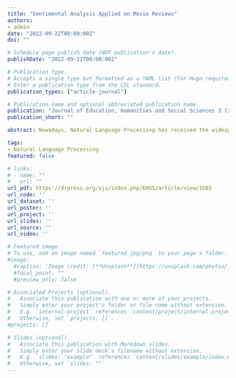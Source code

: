 ```yaml
---
title: "Sentimental Analysis Applied on Movie Reviews"
authors:
- admin
date: "2022-09-22T00:00:00Z"
doi: ""

# Schedule page publish date (NOT publication's date).
publishDate: "2022-09-22T00:00:00Z"

# Publication type.
# Accepts a single type but formatted as a YAML list (for Hugo requirements).
# Enter a publication type from the CSL standard.
publication_types: ["article-journal"]

# Publication name and optional abbreviated publication name.
publication: "Journal of Education, Humanities and Social Sciences 3 (2022): 188-195"
publication_short: ""

abstract: Nowadays, Natural Language Processing has received the widespread attention from the natural sciences, and sentimental analysis is one of the most widely used NLP applications. In the age of big data, how to find the required information accurately and quickly has become the hotspot of current research. Based on the movie reviews of two movies from the same series, this paper studies the sentimental trend of movies reviews, in order to help the audience obtain a reference for movie choices. Term frequency-Inverse Document Frequency (TF-IDF) algorithm is applied to evaluate the importance of words in the reviews, and TextBlob sentiment analysis library of Python software is used to grade the sentiment scores of the two films. Finally, the sentiment score graph is drawn, which provides a strong support for the further identification of the movie characteristics of two films from the same series. What’s more, Support vector machines (SVM) model is utilized to do the classification of the movie reviews and achieved 85.2% accuracy.

tags:
- Natural Language Processing
featured: false

# links:
# - name: ""
#   url: ""
url_pdf: https://drpress.org/ojs/index.php/EHSS/article/view/1685
url_code: ''
url_dataset: ''
url_poster: ''
url_project: ''
url_slides: ''
url_source: ''
url_video: ''

# Featured image
# To use, add an image named `featured.jpg/png` to your page's folder. 
#image:
  #caption: 'Image credit: [**Unsplash**](https://unsplash.com/photos/jdD8gXaTZsc)'
  #focal_point: ""
  #preview_only: false

# Associated Projects (optional).
#   Associate this publication with one or more of your projects.
#   Simply enter your project's folder or file name without extension.
#   E.g. `internal-project` references `content/project/internal-project/index.md`.
#   Otherwise, set `projects: []`.
#projects: []

# Slides (optional).
#   Associate this publication with Markdown slides.
#   Simply enter your slide deck's filename without extension.
#   E.g. `slides: "example"` references `content/slides/example/index.md`.
#   Otherwise, set `slides: ""`
---
```


